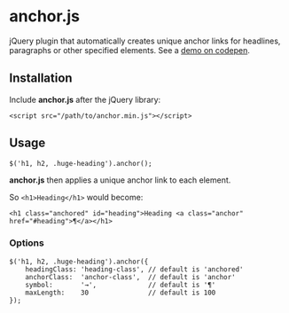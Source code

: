 # anchor.js

jQuery plugin that automatically creates unique anchor links for headlines, paragraphs or other specified elements. See a [demo on codepen](http://codepen.io/rnarian/pen/Csadr/).



## Installation

Include **anchor.js** after the jQuery library:

    <script src="/path/to/anchor.min.js"></script>

## Usage

    $('h1, h2, .huge-heading').anchor();

**anchor.js** then applies a unique anchor link to each element.

So `<h1>Heading</h1>` would become: 

    <h1 class="anchored" id="heading">Heading <a class="anchor" href="#heading">¶</a></h1>

### Options

    $('h1, h2, .huge-heading').anchor({
        headingClass: 'heading-class', // default is 'anchored'
        anchorClass:  'anchor-class',  // default is 'anchor'
        symbol:       '→',             // default is '¶'
        maxLength:    30               // default is 100
    });
